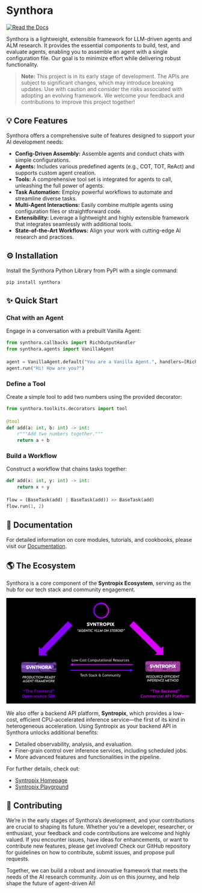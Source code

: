 <!-- LICENSE HEADER MANAGED BY add-license-header

Copyright 2024-2025 Syntropix-AI.org

Licensed under the Apache License, Version 2.0 (the "License");
you may not use this file except in compliance with the License.
You may obtain a copy of the License at

    http://www.apache.org/licenses/LICENSE-2.0

Unless required by applicable law or agreed to in writing, software
distributed under the License is distributed on an "AS IS" BASIS,
WITHOUT WARRANTIES OR CONDITIONS OF ANY KIND, either express or implied.
See the License for the specific language governing permissions and
limitations under the License.
-->

# Synthora
[![Read the Docs](https://img.shields.io/readthedocs/synthora)](https://docs.syntropix.ai/)

Synthora is a lightweight, extensible framework for LLM-driven agents and ALM research. It provides the essential components to build, test, and evaluate agents, enabling you to assemble an agent with a single configuration file. Our goal is to minimize effort while delivering robust functionality.

> **Note:** This project is in its early stage of development. The APIs are subject to significant changes, which may introduce breaking updates. Use with caution and consider the risks associated with adopting an evolving framework. We welcome your feedback and contributions to improve this project together!

## 💡 Core Features

Synthora offers a comprehensive suite of features designed to support your AI development needs:

- **Config-Driven Assembly:** Assemble agents and conduct chats with simple configurations.
- **Agents:** Includes various predefined agents (e.g., COT, TOT, ReAct) and supports custom agent creation.
- **Tools:** A comprehensive tool set is integrated for agents to call, unleashing the full power of agents.
- **Task Automation:** Employ powerful workflows to automate and streamline diverse tasks.
- **Multi-Agent Interactions:** Easily combine multiple agents using configuration files or straightforward code.
- **Extensibility:** Leverage a lightweight and highly extensible framework that integrates seamlessly with additional tools.
- **State-of-the-Art Workflows:** Align your work with cutting-edge AI research and practices.

## ⚙ Installation

Install the Synthora Python Library from PyPI with a single command:

```shell
pip install synthora
```

## ✨ Quick Start

### Chat with an Agent

Engage in a conversation with a prebuilt Vanilla Agent:

```python
from synthora.callbacks import RichOutputHandler
from synthora.agents import VanillaAgent

agent = VanillaAgent.default("You are a Vanilla Agent.", handlers=[RichOutputHandler()])
agent.run("Hi! How are you?")
```

### Define a Tool

Create a simple tool to add two numbers using the provided decorator:

```python
from synthora.toolkits.decorators import tool

@tool
def add(a: int, b: int) -> int:
    r"""Add two numbers together."""
    return a + b
```

### Build a Workflow

Construct a workflow that chains tasks together:

```python
def add(x: int, y: int) -> int:
    return x + y

flow = (BaseTask(add) | BaseTask(add)) >> BaseTask(add)
flow.run(1, 2)
```

## 📃 Documentation

For detailed information on core modules, tutorials, and cookbooks, please visit our [Documentation](https://docs.syntropix.ai/en/latest/).

## 🌎 The Ecosystem

Synthora is a core component of the **Syntropix Ecosystem**, serving as the hub for our tech stack and community engagement.

![figure](./README.assets/figure.png)

We also offer a backend API platform, **Syntropix**, which provides a low-cost, efficient CPU-accelerated inference service—the first of its kind in heterogeneous acceleration. Using Syntropix as your backend API in Synthora unlocks additional benefits:

- Detailed observability, analysis, and evaluation.
- Finer-grain control over inference services, including scheduled jobs.
- More advanced features and functionalities in the pipeline.

For further details, check out:

- [Syntropix Homepage](https://syntropix.ai/)
- [Syntropix Playground]()

## 🧠 Contributing

We’re in the early stages of Synthora’s development, and your contributions are crucial to shaping its future. Whether you're a developer, researcher, or enthusiast, your feedback and code contributions are welcome and highly valued. If you encounter issues, have ideas for enhancements, or want to contribute new features, please get involved! Check our GitHub repository for guidelines on how to contribute, submit issues, and propose pull requests.

Together, we can build a robust and innovative framework that meets the needs of the AI research community. Join us on this journey, and help shape the future of agent-driven AI!

